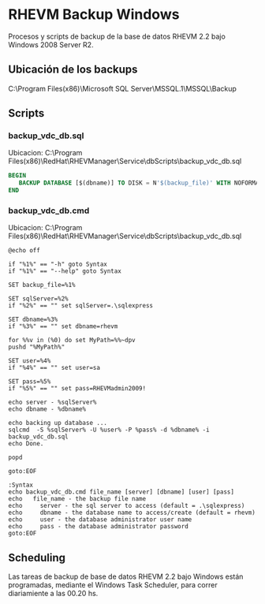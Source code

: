 # RHEVM Backup Windows

Procesos y scripts de backup de la base de datos RHEVM 2.2 bajo Windows 2008 Server R2.

## Ubicación de los backups
C:\Program Files(x86)\Microsoft SQL Server\MSSQL.1\MSSQL\Backup

## Scripts
### backup_vdc_db.sql
Ubicacion: C:\Program Files(x86)\RedHat\RHEVManager\Service\dbScripts\backup_vdc_db.sql
```sql
BEGIN
   BACKUP DATABASE [$(dbname)] TO DISK = N'$(backup_file)' WITH NOFORMAT, NOINIT,  NAME = N'$(dbname)-Full Database Backup', SKIP, NOREWIND, NOUNLOAD,  STATS = 10 
END
```

### backup_vdc_db.cmd
Ubicacion: C:\Program Files(x86)\RedHat\RHEVManager\Service\dbScripts\backup_vdc_db.sql
```text
@echo off

if "%1%" == "-h" goto Syntax
if "%1%" == "--help" goto Syntax

SET backup_file=%1%

SET sqlServer=%2%
if "%2%" == "" set sqlServer=.\sqlexpress

SET dbname=%3%
if "%3%" == "" set dbname=rhevm

for %%v in (%0) do set MyPath=%%~dpv
pushd "%MyPath%"

SET user=%4%
if "%4%" == "" set user=sa

SET pass=%5%
if "%5%" == "" set pass=RHEVMadmin2009!

echo server - %sqlServer%
echo dbname - %dbname%

echo backing up database ...
sqlcmd  -S %sqlServer% -U %user% -P %pass% -d %dbname% -i backup_vdc_db.sql
echo Done.

popd

goto:EOF

:Syntax
echo backup_vdc_db.cmd file_name [server] [dbname] [user] [pass]
echo   file_name - the backup file name
echo     server - the sql server to access (default = .\sqlexpress)
echo     dbname - the database name to access/create (default = rhevm)
echo	 user - the database administrator user name
echo	 pass - the database administrator password
goto:EOF
```

## Scheduling
Las tareas de backup de base de datos RHEVM 2.2 bajo Windows están programadas, mediante el Windows Task Scheduler, para correr diariamiente a las 00.20 hs.  
